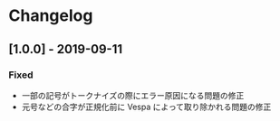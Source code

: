 # Changelog

## [1.0.0] - 2019-09-11
### Fixed
- 一部の記号がトークナイズの際にエラー原因になる問題の修正
- 元号などの合字が正規化前に Vespa によって取り除かれる問題の修正
